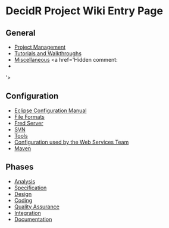 # DecidR Project Wiki Entry Page #

## General ##
  * [Project Management](ProjectManagement.md)
  * [Tutorials and Walkthroughs](Tuts.md)
  * [Miscellaneous](Misc.md)
<a href='Hidden comment: 
*
'></a>

## Configuration ##
  * [Eclipse Configuration Manual](EclipseConfiguration.md)
  * [File Formats](FileFormats.md)
  * [Fred Server](FredServer.md)
  * [SVN](SVN.md)
  * [Tools](Tools.md)
  * [Configuration used by the Web Services Team](WSTeamConfiguration.md)
  * [Maven](Maven.md)

## Phases ##
  * [Analysis](Analysis.md)
  * [Specification](Specification.md)
  * [Design](Design.md)
  * [Coding](Code.md)
  * [Quality Assurance](Test.md)
  * [Integration](Integration.md)
  * [Documentation](Documentation.md)